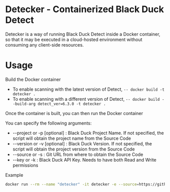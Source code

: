 # Detecker - Containerized Black Duck Detect
Detecker is a way of running Black Duck Detect inside a Docker container, so that it may be executed in a cloud-hosted environment without consuming any client-side resources.

# Usage

Build the Docker container
- To enable scanning with the latest version of Detect,
```-- docker build -t detecker .```
- To enable scanning with a different version of Detect,
```-- docker build --build-arg detect_ver=6.3.0 -t detecker .```

Once the container is built, you can then run the Docker container

You can specify the following arguments:
- --project or -p [optional] : Black Duck Project Name. If not specified, the script will obtain the project name from the Source Code
- --version or -v [optional] : Black Duck Version. If not specified, the script will obtain the project version from the Source Code
- --source or -s : Git URL from where to obtain the Source Code
- --key or -k : Black Duck API Key. Needs to have both Read and Write permissions

Example
```sh
docker run --rm --name "detecker" -it detecker -e --source=https://github.com/OWASP/NodeGoat.git --project=MJ-NodeGoat --key={redacted}
```
